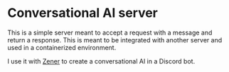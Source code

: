 # Conversational AI server

This is a simple server meant to accept a request with a message and return a response. This is meant to be integrated with another server and used in a containerized environment.

I use it with [Zener](https://github.com/patthomasrick/zener) to create a conversational AI in a Discord bot.
